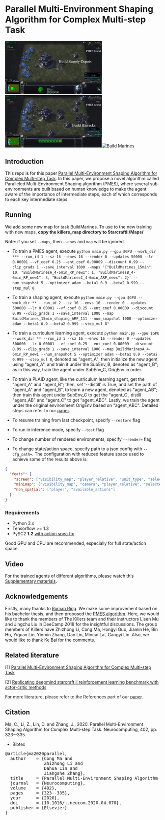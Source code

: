 # Parallel Multi-Environment Shaping Algorithm for Complex Multi-step Task

<img width="315" src="https://github.com/MCCCSunny/PMES/blob/master/video/depots.gif" alt="Build Supply Depots"/><img width="315" src="https://github.com/MCCCSunny/PMES/blob/master/video/barracks.gif" alt="Build Barracks"/><img width="315" src="https://github.com/MCCCSunny/PMES/blob/master/video/marines.gif" alt="Build Marines"/>

## Introduction
This repo is for this paper [Parallel Multi-Environment Shaping Algorithm for Complex Multi-step Task](https://www.sciencedirect.com/science/article/pii/S092523122030655X?via%3Dihub). In this paper, we propose a novel algorithm called Paralleled Multi-Environment Shaping algorithm (PMES), where several sub-environments are built based on human knowledge to make the agent aware of the importance of intermediate steps, each of which corresponds to each key intermediate steps. 

## Running
We add some new map for task BuildMarines. To use to the new training with new maps, **copy the killers_map directory to StarcraftII/Maps/**

Note:
if you set ``--maps``, then ``--envs`` and ``map`` will be ignored.

* To train a PMES agent, execute `python main.py --gpu $GPU --work_dir *** --run_id 1 --sz 16 --envs 16 --render 0 --updates 50000 --lr 0.00001 --vf_coef 0.25 --ent_coef 0.00009 --discount 0.99 --clip_grads 1 --save_interval 1000 --maps '{"BuildMarines_15min": 10, "BuildMarinesA_4-6min_RP_new1": 1, "BuildMarinesB_4-6min_RP_new1": 3, "BuildMarinesC_4-6min_ARP_newx": 2}' --num_snapshot 5 --optimizer adam --beta1 0.9 --beta2 0.999 --step_mul 8`.

* To train a shaping agent, execute `python main.py --gpu $GPU --work_dir ** --run_id 2 --sz 16 --envs 16 --render 0 --updates 500000 --lr 0.00001 --vf_coef 0.25 --ent_coef 0.00009 --discount 0.99 --clip_grads 1 --save_interval 1000 --map BuildMarines_15min_shaping_ARP_111 --num_snapshot 1000 --optimizer adam --beta1 0.9 --beta2 0.999 --step_mul 8"`

* To train a curriculum learning agent, execute `python main.py --gpu $GPU --work_dir ** --run_id 1 --sz 16 --envs 16 --render 0 --updates 500000 --lr 0.00001 --vf_coef 0.25 --ent_coef 0.00009 --discount 0.99 --clip_grads 1 --save_interval 1000 --map BuildMarinesA_4-6min_RP_new1 --num_snapshot 5 --optimizer adam --beta1 0.9 --beta2 0.999 --step_mul 8`, denoted as "agent_A"; then initialize the new agent using "agent_A", and train it under the SubEnv_B, denoted as "agent_B"; as in this way, train the agent under SubEnv_C, OrigEnv in order. 

* To train a PLAID agent, like the curriculum learning agent, get the "agent_A" and "agent_B"; then, set '--distill' is True, and set the path of "agent_A" and "agent_B", to learn a new agent, denoted as "agent_AB"; then train this agent under SubEnv_C to get the "agent_C', distill "agent_AB" and "agent_C" to get "agent_ABC". Lastly, we train the agent under the original environment OrigEnv based on "agent_ABC". Detailed steps can refer to our [paper](https://www.sciencedirect.com/science/article/pii/S092523122030655X?via%3Dihub). 

* To resume training from last checkpoint, specify `--restore` flag
* To run in inference mode, specify `--test` flag
* To change number of rendered environments, specify `--render=` flag
* To change state/action space, specify path to a json config with `--cfg_path=`. The configuration with reduced feature space used to achieve some of the results above is:

```json
{
  "feats": {
    "screen": ["visibility_map", "player_relative", "unit_type", "selected", "unit_hit_points_ratio", "unit_density"],
    "minimap": ["visibility_map", "camera", "player_relative", "selected"],
    "non_spatial": ["player", "available_actions"]
  }
}
```

### Requirements

* Python 3.x
* Tensorflow >= 1.3
* PySC2 **1.2** [with action spec fix](https://github.com/deepmind/pysc2/pull/105)

Good GPU and CPU are recommended, especially for full state/action space.

## Video
For the trained agents of different algorithms, please watch this [Supplementary materials](https://ars.els-cdn.com/content/image/1-s2.0-S092523122030655X-mmc1.mp4). 

## Acknowledgements

Firstly, many thanks to [Roman Ring](https://github.com/inoryy). We make some improvement based on his bachelor thesis, and then proposed the [PMES algorithm](https://www.sciencedirect.com/science/article/pii/S092523122030655X?via%3Dihub). Here, we would like to thank the members of The Killers team and their instructors Lisen Mu and Jingchu Liu in DeeCamp 2018 for the insightful discussions. The group members of Killers have Zhizhong Li, Cong Ma, Hongyi Guo, Jiamin He, Bin Hu, Yiquan Lin, Yinmin Zhang, Dan Lin, Mincai Lai, Gangyi Lin. Also, we would like to thank Ke Bai for the comments.


## Related literature

[1] [Parallel Multi-Environment Shaping Algorithm for Complex Multi-step Task](https://www.sciencedirect.com/science/article/pii/S092523122030655X?via%3Dihub)

[2] [Replicating deepmind starcraft ii reinforcement learning benchmark with actor-critic methods](http://hdl.handle.net/10062/61039)

For more literature, please refer to the References part of our [paper](https://www.sciencedirect.com/science/article/pii/S092523122030655X?via%3Dihub). 

## Citation

Ma, C., Li, Z., Lin, D. and Zhang, J., 2020. Parallel Multi-Environment Shaping Algorithm for Complex Multi-step Task. Neurocomputing, 402, pp. 323--335.

* Bibtex
<pre name="code">
@article{ma2020parallel,
  author    = {Cong Ma and 
               Zhizhong Li and 
               Dahua Lin and 
               Jiangshe Zhang},
  title     = {Parallel Multi-Environment Shaping Algorithm for Complex Multi-step Task},
  journal   = {Neurocomputing},
  volume    = {402},
  pages     = {323--335},
  year      = {2020},
  doi       = {10.1016/j.neucom.2020.04.070},
  publisher = {Elsevier}
}
</pre>
